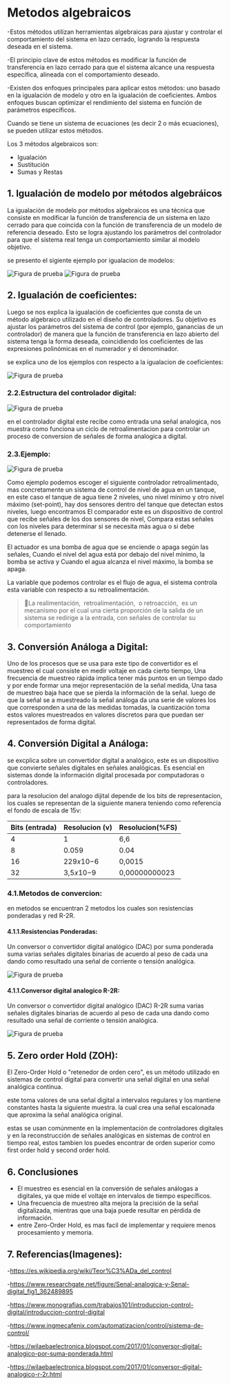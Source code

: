 # Metodos algebraicos

-Estos métodos utilizan herramientas algebraicas para ajustar y controlar el comportamiento del sistema en lazo cerrado, logrando la respuesta deseada en el sistema.

-El principio clave de estos métodos es modificar la función de transferencia en lazo cerrado para que el sistema alcance una respuesta específica, alineada con el comportamiento deseado.

-Existen dos enfoques principales para aplicar estos métodos: uno basado en la igualación de modelo y otro en la igualación de coeficientes. Ambos enfoques buscan optimizar el rendimiento del sistema en función de parámetros específicos.

Cuando se tiene un sistema de ecuaciones (es decir 2 o más ecuaciones), se
pueden utilizar estos métodos.

Los 3 métodos algebraicos son:

- Igualación
- Sustitución
- Sumas y Restas

## 1. Igualación de modelo por métodos algebráicos

La igualación de modelo por métodos algebraicos es una técnica que consiste en modificar la función de transferencia de un sistema en lazo cerrado para que coincida con la función de transferencia de un modelo de referencia deseado. Esto se logra ajustando los parámetros del controlador para que el sistema real tenga un comportamiento similar al modelo objetivo.

se presento el sigiente ejemplo por igualacion de modelos:

![Figura de prueba](Imagenes/pri1.png)
![Figura de prueba](Imagenes/sec2.png)

## 2. Igualación de coeficientes:

Luego se nos explica la igualación de coeficientes que consta de un método algebraico utilizado en el diseño de controladores. Su objetivo es ajustar los parámetros del sistema de control (por ejemplo, ganancias de un controlador) de manera que la función de transferencia en lazo abierto del sistema tenga la forma deseada, coincidiendo los coeficientes de las expresiones polinómicas en el numerador y el denominador.

se explica uno de los ejemplos con respecto a la igualacion de coeficientes:

![Figura de prueba](Imagenes/sec2.png)





### 2.2.Estructura del controlador digital:

![Figura de prueba](Imagenes/señal2.png)

en el controlador digital este recibe como entrada una señal analogica, nos muestra como funciona un ciclo de retroalimentacion para controlar un proceso de conversion de señales de forma analogica a digital. 

### 2.3.Ejemplo:


![Figura de prueba](Imagenes/ejemplo1.png)

Como ejemplo podemos escoger el siguiente controlador retroalimentado, mas concretamente un sistema de control de nivel de agua en un tanque, en este caso el tanque de agua tiene 2 niveles, uno nivel mínimo y otro nivel máximo (set-point), hay dos sensores dentro del tanque que detectan estos niveles, luego encontramos El comparador este es un dispositivo de control que recibe señales de los dos sensores de nivel, Compara estas señales con los niveles para determinar si se necesita más agua o si debe detenerse el llenado.

El actuador es una bomba de agua que se enciende o apaga según las señales, Cuando el nivel del agua está por debajo del nivel mínimo, la bomba se activa y Cuando el agua alcanza el nivel máximo, la bomba se apaga.

La variable que podemos controlar es el flujo de agua, el sistema controla esta variable con respecto a su retroalimentación.

>🔑La realimentación, ​​ retroalimentación, ​​ o retroacción, ​ es un mecanismo por el cual una cierta proporción de la salida de un sistema se redirige a la entrada, con señales de controlar su comportamiento


## 3. Conversión Análoga a Digital:

Uno de los procesos que se usa para este tipo de convertidor es el muestreo el cual consiste en medir voltaje en cada cierto tiempo, Una frecuencia de muestreo rápida implica tener más puntos en un tiempo dado y por ende formar una mejor representación de la señal medida, Una tasa de muestreo baja hace que se pierda la información de la señal.
luego de que la señal se a muestreado la señal análoga da una serie de valores los que corresponden a una de las medidas tomadas, la cuantización toma estos valores muestreados en valores discretos para que puedan ser representados de forma digital.


## 4. Conversión Digital a Análoga:

se excplica sobre un convertidor digital a analógico, este es un dispositivo que convierte señales digitales en señales analógicas. Es esencial en sistemas donde la información digital procesada por computadoras o controladores.

para la resolucion del analogo dijital depende de los bits de representacion, los cuales se representan de la siguiente manera teniendo como referencia el fondo de escala de 15v:


| Bits (entrada)  |  Resolucion (v)  | Resolucion(%FS)  |
|---|---|---|
| 4  |  1 | 6,6  |
|  8 | 0.059  | 0.04  |
|  16 | 229𝑥10−6  | 0,0015  |
|  32 | 3,5𝑥10−9  |  0,00000000023 |


### 4.1.Metodos de convercion:
en metodos se encuentran 2 metodos los cuales son resistencias ponderadas y red R-2R.

#### 4.1.1.Resistencias Ponderadas:

Un conversor o convertidor digital analógico (DAC) por suma ponderada suma varias señales digitales binarias de acuerdo al peso de cada una dando como resultado una señal de corriente o tensión analógica.

![Figura de prueba](Imagenes/ponderadas.png)

#### 4.1.1.Conversor digital analogico R-2R:

Un conversor o convertidor digital analógico (DAC) R-2R suma varias señales digitales binarias de acuerdo al peso de cada una dando como resultado una señal de corriente o tensión analógica.

![Figura de prueba](Imagenes/r2r.png)


## 5. Zero order Hold (ZOH):

El Zero-Order Hold o "retenedor de orden cero", es un método utilizado en sistemas de control digital para convertir una señal digital en una señal analógica continua.

este toma valores de una señal digital a intervalos regulares y los mantiene constantes hasta la siguiente muestra. la cual crea una señal escalonada que aproxima la señal analógica original.

estas se usan comúnmente en la implementación de controladores digitales y en la reconstrucción de señales analógicas en sistemas de control en tiempo real, estos tambien los puedes encontrar de orden superior como first order hold y second order hold.

## 6. Conclusiones

- El muestreo es esencial en la conversión de señales análogas a digitales, ya que mide el voltaje en intervalos de tiempo específicos.
- Una frecuencia de muestreo alta mejora la precisión de la señal digitalizada, mientras que una baja puede resultar en pérdida de información.
- entre Zero-Order Hold, es mas facil de implementar y requiere menos procesamiento y memoria.

## 7. Referencias(Imagenes):

-https://es.wikipedia.org/wiki/Teor%C3%ADa_del_control

-https://www.researchgate.net/figure/Senal-analogica-y-Senal-digital_fig1_362489895

-https://www.monografias.com/trabajos101/introduccion-control-digital/introduccion-control-digital

-https://www.ingmecafenix.com/automatizacion/control/sistema-de-control/

-https://wilaebaelectronica.blogspot.com/2017/01/conversor-digital-analogico-por-suma-ponderada.html

-https://wilaebaelectronica.blogspot.com/2017/01/conversor-digital-analogico-r-2r.html







